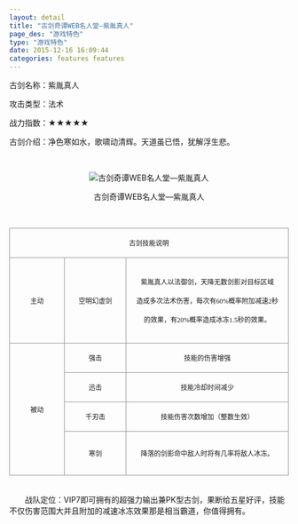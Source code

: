 ```yaml
---
layout: detail
title: "古剑奇谭WEB名人堂—紫胤真人"
page_des: "游戏特色"
type: "游戏特色"
date: 2015-12-16 16:09:44
categories: features features
--- 
```


 
<p>古剑名称：紫胤真人</p>
<p>攻击类型：法术<p>战力指数：★★★★★
<p>古剑介绍：净色寒如水，歌啸动清辉。天道虽已悟，犹解浮生悲。</p><p style="text-align: center;">&nbsp;</p><p style="text-align: center;"><img title="古剑奇谭WEB名人堂—紫胤真人" alt="古剑奇谭WEB名人堂—紫胤真人" src="http://dev.36b.me/current/gjqt/img/resource/402.jpg"></p><p style="text-align: center;">古剑奇谭WEB名人堂—紫胤真人</p><p>&nbsp;</p><table width="529"><tbody><tr style="height: 40px;"><td style="padding: 1px; border: 1px solid rgb(150, 150, 150); border-image: none;" colspan="3" valign="middle" width="529"><p style="text-align: center;"><span style="font-family: 宋体; font-size: 12px;">古剑技能说明</span></p></td></tr><tr style="height: 154px;"><td style="border-width: medium 1px 1px; border-style: none solid solid; border-color: currentColor rgb(150, 150, 150) rgb(150, 150, 150); padding: 1px;" valign="middle" width="103"><p style="text-align: center;"><span style="font-family: 宋体; font-size: 12px;">主动</span></p></td><td style="border-width: 1px 1px 1px medium; border-style: solid solid solid none; border-color: rgb(150, 150, 150) rgb(150, 150, 150) rgb(150, 150, 150) currentColor; padding: 1px;" valign="middle" width="116"><p style="text-align: center;"><span style="font-family: 宋体; font-size: 12px;">空明幻虚剑</span></p></td><td style="border-width: 1px 1px 1px medium; border-style: solid solid solid none; border-color: rgb(150, 150, 150) rgb(150, 150, 150) rgb(150, 150, 150) currentColor; padding: 1px;" valign="middle" width="311"><p style="text-align: center;"><span style="font-family: 宋体; font-size: 12px;">紫胤真人以法御剑，天降无数剑影对目标区域</span></p><p style="text-align: center;"><span style="font-family: 宋体; font-size: 12px;">造成多次法术伤害，每次有<span style="font-family: Times New Roman;">60%</span><span style="font-family: 宋体;">概率附加减速</span><span style="font-family: Times New Roman;">2</span><span style="font-family: 宋体;">秒</span></span></p><p style="text-align: center;"><span style="font-family: 宋体; font-size: 12px;">的效果，有<span style="font-family: Times New Roman;">20%</span><span style="font-family: 宋体;">概率造成冰冻</span><span style="font-family: Times New Roman;">1.5</span><span style="font-family: 宋体;">秒的效果。</span></span></p></td></tr><tr style="height: 43px;"><td style="border-width: medium 1px 1px; border-style: none solid solid; border-color: currentColor rgb(150, 150, 150) rgb(150, 150, 150); padding: 1px;" rowspan="4" valign="middle" width="103"><p style="text-align: center;"><span style="font-family: 宋体; font-size: 12px;">被动</span></p></td><td style="border-width: medium 1px 1px medium; border-style: none solid solid none; border-color: currentColor rgb(150, 150, 150) rgb(150, 150, 150) currentColor; padding: 1px;" valign="middle" width="116"><p style="text-align: center;"><span style="font-family: 宋体; font-size: 12px;">强击</span></p></td><td style="border-width: medium 1px 1px medium; border-style: none solid solid none; border-color: currentColor rgb(150, 150, 150) rgb(150, 150, 150) currentColor; padding: 1px;" valign="middle" width="311"><p style="text-align: center;"><span style="font-family: 宋体; font-size: 12px;">技能的伤害增强</span></p></td></tr><tr style="height: 43px;"><td style="border-width: medium 1px 1px medium; border-style: none solid solid none; border-color: currentColor rgb(150, 150, 150) rgb(150, 150, 150) currentColor; padding: 1px;" valign="middle" width="116"><p style="text-align: center;"><span style="font-family: 宋体; font-size: 12px;">迅击</span></p></td><td style="border-width: medium 1px 1px medium; border-style: none solid solid none; border-color: currentColor rgb(150, 150, 150) rgb(150, 150, 150) currentColor; padding: 1px;" valign="middle" width="311"><p style="text-align: center;"><span style="font-family: 宋体; font-size: 12px;">技能冷却时间减少</span></p></td></tr><tr style="height: 43px;"><td style="border-width: medium 1px 1px medium; border-style: none solid solid none; border-color: currentColor rgb(150, 150, 150) rgb(150, 150, 150) currentColor; padding: 1px;" valign="middle" width="116"><p style="text-align: center;"><span style="font-family: 宋体; font-size: 12px;">千刃击</span></p></td><td style="border-width: medium 1px 1px medium; border-style: none solid solid none; border-color: currentColor rgb(150, 150, 150) rgb(150, 150, 150) currentColor; padding: 1px;" valign="middle" width="311"><p style="text-align: center;"><span style="font-family: 宋体; font-size: 12px;">技能伤害次数增加（整数生效）</span></p></td></tr><tr style="height: 79px;"><td style="border-width: medium 1px 1px medium; border-style: none solid solid none; border-color: currentColor rgb(150, 150, 150) rgb(150, 150, 150) currentColor; padding: 1px;" valign="middle" width="116"><p style="text-align: center;"><span style="font-family: 宋体; font-size: 12px;">寒剑</span></p></td><td style="border-width: medium 1px 1px medium; border-style: none solid solid none; border-color: currentColor rgb(150, 150, 150) rgb(150, 150, 150) currentColor; padding: 1px;" valign="middle" width="311"><p style="text-align: center;"><span style="font-family: 宋体; font-size: 12px;">降落的剑影命中敌人时将有几率将敌人冰冻。</span></p></td></tr></tbody></table><p><br>　　战队定位：VIP7即可拥有的超强力输出兼PK型古剑，果断给五星好评，技能不仅伤害范围大并且附加的减速冰冻效果那是相当霸道，你值得拥有。</p></ul>
